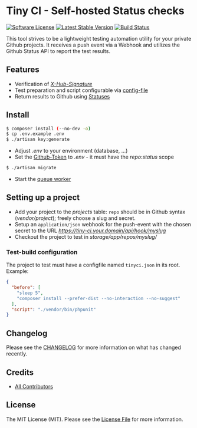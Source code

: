 # Tiny CI - Self-hosted Status checks

[![Software License][ico-license]](LICENSE.md)
[![Latest Stable Version][ico-githubversion]][link-releases]
[![Build Status][ico-build]][link-build]

This tool strives to be a lightweight testing automation utility for your private Github projects. It receives a push event via a Webhook and utilizes the Github Status API to report the test results.

## Features

* Verification of [*X-Hub-Signature*](https://developer.github.com/webhooks/securing/)
* Test preparation and script configurable via [config-file](#test-build-configuration)
* Return results to Github using [Statuses](https://developer.github.com/v3/repos/statuses/)

## Install

``` bash
$ composer install (--no-dev -o)
$ cp .env.example .env
$ ./artisan key:generate
```
* Adjust *.env* to your environment (database, ...)
* Set the [Github-Token](https://github.com/settings/tokens) to *.env* - it must have the *repo:status* scope
``` bash
$ ./artisan migrate
```
* Start the [queue worker](https://laravel.com/docs/5.4/queues#running-the-queue-worker)

## Setting up a project

* Add your project to the *projects* table: `repo` should be in Github syntax (*vendor/project*); freely choose a slug and secret.
* Setup an `application/json` webhook for the push-event with the chosen secret to the URL *https://tiny-ci.your.domain/api/hook/myslug*
* Checkout the project to test in *storage/app/repos/myslug/*

### Test-build configuration

The project to test must have a configfile named `tinyci.json` in its root. Example:
``` json
{
  "before": [
    "sleep 5",
    "composer install --prefer-dist --no-interaction --no-suggest"
  ],
  "script": "./vendor/bin/phpunit"
}
```

## Changelog

Please see the [CHANGELOG](CHANGELOG.md) for more information on what has changed recently.

## Credits

- [All Contributors][link-contributors]

## License

The MIT License (MIT). Please see the [License File](LICENSE.md) for more information.

[ico-license]: https://img.shields.io/badge/license-MIT-brightgreen.svg?style=flat-square
[ico-githubversion]: https://badge.fury.io/gh/kronthto%2Ftiny-ci.svg
[ico-build]: https://travis-ci.org/kronthto/tiny-ci.svg?branch=master

[link-releases]: https://github.com/kronthto/tiny-ci/releases
[link-contributors]: ../../contributors
[link-build]: https://travis-ci.org/kronthto/tiny-ci
